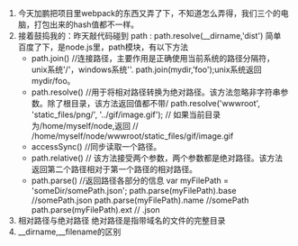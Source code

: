 1.  今天加鹏把项目里webpack的东西又弄了下，不知道怎么弄得，我们三个的电脑，打包出来的hash值都不一样。
2.  接着鼓捣我的：昨天敲代码碰到
    path : path.resolve(__dirname,'dist')
    简单百度了下，是node.js里，path模块，有以下方法
    * path.join()     //连接路径，主要作用是正确使用当前系统的路径分隔符，unix系统'/'，windows系统'\'.
                      path.join(mydir,'foo');unix系统返回mydir/foo。
    * path.resolve()  //用于将相对路径转换为绝对路径。该方法忽略非字符串参数。除了根目录，该方法返回值都不带/
                      path.resolve('wwwroot', 'static_files/png/', '../gif/image.gif');
                      // 如果当前目录为/home/myself/node,返回
                      //  /home/myself/node/wwwroot/static_files/gif/image.gif
    * accessSync()    //同步读取一个路径。
    * path.relative() // 该方法接受两个参数，两个参数都是绝对路径。该方法返回第二个路径相对于第一个路径的相对路径。
    * path.parse()    //返回路径各部分的信息
                        var myFilePath = 'someDir/somePath.json';
                        path.parse(myFilePath).base   //somePath.json
                        path.parse(myFilePath).name   //somePath
                        path.parse(myFilePath).ext    // .json
3.  相对路径与绝对路径
        绝对路径是指带域名的文件的完整目录
4.  __dirname,__filename的区别
